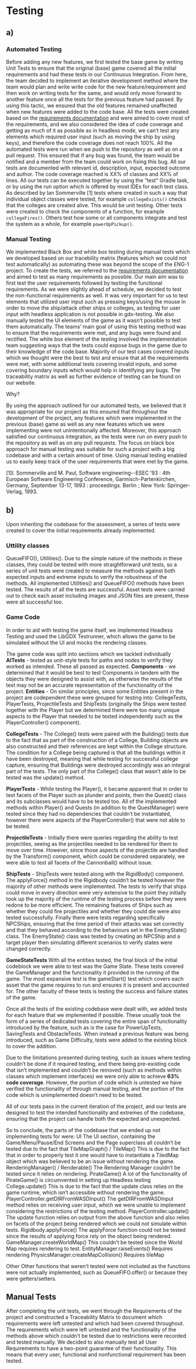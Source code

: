 # Testing
## a) 

### Automated Testing 

Before adding any new features, we first tested the base game by writing Unit Tests to ensure that the original (base) game covered all the initial requirements and had these tests in our Continuous Integration. From here, the team decided to implement an iterative development method where the team would plan and write write code for the new feature/requirement and then work on writing tests for the same, and would only move forward to another feature once all the tests for the previous feature had passed. By using this tactic, we ensured that the old features remained unaffected when new features were added to the code base. All the tests were created based on the [requirements documentation](https://engteam14.github.io/website2/pdfs/Requirements.pdf) and were aimed to cover most of the requirements, and we also considered the idea of code coverage and getting as much of it as possible as in headless mode, we can’t test any elements which required user input (such as moving the ship by using keys), and therefore the code coverage does not reach 100%. All the automated tests were run when we push to the repository as well as on a pull request. This ensured that if any bug was found, the team would be notified and a member from the team could work on fixing this bug. All our tests are documented with relevant id, description, input, expected outcome and author. The code coverage reached is XX% of classes and XX% of lines. All our tests can be executed together by using the “test” Gradle task, or by using the run option which is offered by most IDEs for each test class. As described by Ian Sommerville [1] tests where created in such a way that individual object classes were tested, for example `collegeExists()` checks that the colleges are created alive. This would be unit testing. Other tests were created to check the components of a function, for example `collegeFires()`. Others test how some or all components integrate and test the system as a whole, for example `powerUpPickup()`. 

### Manual Testing 

We implemented Black Box and white box testing during manual tests which we developed based on our tracebility matrix (features which we could not test automatically) as automating these was beyond the scope of the ENG-1 project. To create the tests, we referred to the [requirements documentation](https://engteam14.github.io/website2/pdfs/Requirements.pdf) and aimed to test as many requirements as possible. Our main aim was to first test the user requirements followed by testing the functional requirements. As we were slightly ahead of schedule, we decided to test the non-functional requirements as well. It was very important for us to test elements that utilized user input such as pressing keys/using the mouse in order to move the ship/attack other ships or colleges, as testing for user input with headless application is not possible in gdx-testing. We also manually tested the UI elements of the game as it wasn’t possible to test them automatically. The teams’ main goal of using this testing method was to ensure that the requirements were met, and any bugs were found and rectified. The white box element of the testing involved the implementation team suggesting ways that the tests could expose bugs in the game due to their knowledge of the code base. Majority of our test cases covered inputs which we thought were the best to test and ensure that all the requirements were met, with some additional tests covering invalid inputs, and some covering boundary inputs which would help in identifying any bugs. The traceability matrix as well as further evidence of testing can be found on our website.

Why?

By using the approach outlined for our automated tests, we believed that it was appropriate for our project as this ensured that throughout the development of the project, any features which were implemented in the previous (base) game as well as any new features which we were implementing were not unintentionally affected. Moreover, this approach satisfied our continuous integration, as the tests were run on every push to the repository as well as on any pull requests. The focus on black box approach for manual testing was suitable for such a project with a big codebase and with a certain amount of time. Using manual testing enabled us to easily keep track of the user requirements that were met by the game.

[1]I. Sommerville and M. Paul, Software engineering--ESEC ’93 : 4th European Software Engineering Conference, Garmisch-Partenkirchen, Germany, September 13-17, 1993 : proceedings. Berlin ; New York: Springer-Verlag, 1993.

## b) 
Upon inheriting the codebase for the assessment, a series of tests were created to cover the initial requirements already implemented. 

### **Uttility classes** 
QueueFIFO(), Utilities(). Due to the simple nature of the methods in these classes, they could be tested with more straightforward unit tests, so a series of unit tests were created to measure the methods against both expected inputs and extreme inputs to verify the robustness of the methods. All implemented Utilities() and QueueFIFO() methods have been tested. The results of all the tests are successful. Asset tests were carried out to check each asset including images and JSON files are present, these were all successful too. 

### **Game Code**
In order to aid with testing the game itself, we implemented Headless Testing and used the LibGDX Testrunner, which allows the game to be simulated without the UI and mocks the rendering classes. 

The game code was split into sections which we tackled individually
**AITests** - tested as unit-style tests for paths and nodes to verify they worked as intended. These all passed as expected.
**Components** -  we determined that it would be best to test Components in tandem with the objects they were designed to assist with, as otherwise the results of the test may not be an accurate representation of the functionality of the project.
**Entities** -  On similar principles, since some Entities present in the project are codependent these were grouped for testing into: CollegeTests, PlayerTests, ProjectileTests and ShipTests (originally the Ships were tested together with the Player but we determined there were too many unique aspects to the Player that needed to be tested independently such as the PlayerController() component).  

**CollegeTests** - The College() tests were paired with the Building() tests due to the fact that as part of the construction of a College, Building objects are also constructed and their references are kept within the College structure. The condition for a College being captured is that all the buildings within it have been destroyed, meaning that while testing for successful college capture, ensuring that Buildings were destroyed accordingly was an integral part of the tests. The only part of the College() class that wasn’t able to be tested was the update() method.

**PlayerTests** - While testing the Player(), it became apparent that in order to test facets of the Player such as plunder and points, then the Quest() class and its subclasses would have to be tested too. All of the implemented methods within Player() and Quests (in addition to the QuestManager) were tested since they had no dependencies that couldn’t be instantiated, however there were aspects of the PlayerController() that were not able to be tested.

**ProjectileTests** - Initially there were queries regarding the ability to test projectiles, seeing as the projectiles needed to be rendered for them to move over time. However, since those aspects of the projectile are handled by the Transform() component, which could be considered separately, we were able to test all facets of the Cannonball() without issue.

**ShipTests** - ShipTests were tested along with the RigidBody() component. The applyForce() method in the Rigidbody couldn’t be tested however the majority of other methods were implemented. The tests to verify that ships could move in every direction were very extensive to the point they initially took up the majority of the runtime of the testing process before they were redone to be more efficient. The remaining features of Ships such as whether they could fire projectiles and whether they could die were also tested successfully. Finally there were tests regarding specifically NPCShips, ensuring that the time period of their attacks was set correctly and that they behaved according to the behaviours set in the EnemyState() class. The EnemyState() class was tested by creating an NPCShip and a target player then simulating different scenarios to verify states were changed correctly.

**GameStateTests** With all the entities tested, the final block of the initial codeblock we were able to test was the Game State. These tests covered the GameManager and the functionality it provided in the running of the game. The most expansive test is the gameStart() test which covers each asset that the game requires to run and ensures it is present and accounted for. The other faculty of these tests is testing the success and failure states of the game.

Once all the tests of the existing codebase were dealt with, we added tests for each feature that we implemented if possible. These usually took the form of a series of dedicated tests covering the entire span of functionality introduced by the feature, such as is the case for PowerUpTests, SavingTests and ObstacleTests. When instead a previous feature was being introduced, such as Game Difficulty, tests were added to the existing block to cover the addition.

Due to the limitations presented during testing, such as issues where testing couldn’t be done if it required testing, and there being pre-existing code that isn’t implemented and couldn’t be removed (such as methods within classes which implement interfaces)  we were only able to achieve **63% code coverage**. However, the portion of code which is untested we have verified the functionality of through manual testing, and the portion of the code which is unimplemented doesn’t need to be tested.

All of our tests pass in the current iteration of the project, and our tests are designed to test the intended functionality and extremes of the codebase, ensuring that the project can handle both the expected and unexpected.


So to conclude, the parts of the codebase that we ended up not implementing tests for were:
UI
The UI section, containing the Game/Menu/Pause/End Screens and the Page superclass all couldn’t be tested due to the fact that 
TileMapGraph() / TileMap()
This is due to the fact that in order to properly test it one would have to instantiate a TiledMap object which was believed to be an issue without rendering the game. 
RenderingManager() / Renderable()
The Rendering Manager couldn’t be tested since it relies on rendering.
PirateGame()
A lot of the functionality of PirateGame() is circumvented in setting up Headless testing
College.update()
This is due to the fact that the update class relies on the game runtime, which isn’t accessible without rendering the game.
PlayerController.getDIRFromWASDInput()
The getDIRFromWASDInput method relies on receiving user input, which we were unable to implement considering the restrictions of the testing method.
PlayerController.update()
The update function relies on output from the above function and also relies on facets of the project being rendered which we could not simulate within tests.
Rigidbody.applyForce()
The applyForce function could not be tested since the results of applying force rely on the object being rendered.
GameManager.createWorldMap()
This couldn’t be tested since the World Map requires rendering to test.
EntityManager.raiseEvents()
Requires rendering
PhysicsManager.createMapCollision()
Requires tileMap

Other
Other functions that weren’t tested were not included as the functions were not actually implemented, such as QueueFIFO.offer() or because they were getters/setters.
## Manual Tests
After completing the unit tests, we went through the Requirements of the project and constructed a Traceability Matrix to document which requirements were left untested and which had been covered throughout. The requirements which were left untested and the functionality of the methods above which couldn’t be tested due to restrictions were recorded and tested manually. We decided to also manually test all User Requirements to have a two-point guarantee of their functionality. This means that every user, functional and nonfunctional requirement has been tested. 

